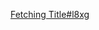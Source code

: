 [Fetching Title#l8xg](https://www.bilibili.com/video/BV1XY411J7aG?p=10&vd_source=a31fe6f534758f0c32d7f38215afcc7a)